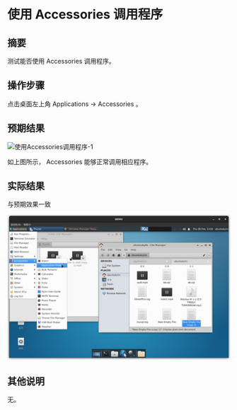 # 使用 Accessories 调用程序

## 摘要

测试能否使用 Accessories 调用程序。

## 操作步骤

点击桌面左上角 Applications -> Accessories 。

## 预期结果

![使用Accessories调用程序-1](./img/使用Accessories调用程序-1.png)

如上图所示， Accessories 能够正常调用相应程序。

## 实际结果

与预期效果一致

![使用Accessories调用程序-2](./img/使用Accessories调用程序-2.png)

## 其他说明

无。
